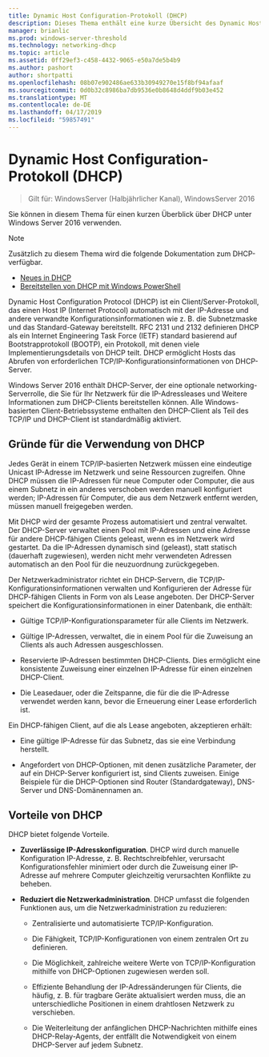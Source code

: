 ```yaml
---
title: Dynamic Host Configuration-Protokoll (DHCP)
description: Dieses Thema enthält eine kurze Übersicht des Dynamic Host Configuration Protocol (DHCP), in Windows Server 2016.
manager: brianlic
ms.prod: windows-server-threshold
ms.technology: networking-dhcp
ms.topic: article
ms.assetid: 0ff29ef3-c458-4432-9065-e50a7de5b4b9
ms.author: pashort
author: shortpatti
ms.openlocfilehash: 08b07e902486ae633b30949270e15f8bf94afaaf
ms.sourcegitcommit: 0d0b32c8986ba7db9536e0b8648d4ddf9b03e452
ms.translationtype: MT
ms.contentlocale: de-DE
ms.lasthandoff: 04/17/2019
ms.locfileid: "59857491"
---
```

# <a name="dynamic-host-configuration-protocol-dhcp"></a>Dynamic Host Configuration-Protokoll (DHCP)

>Gilt für: WindowsServer (Halbjährlicher Kanal), WindowsServer 2016

Sie können in diesem Thema für einen kurzen Überblick über DHCP unter Windows Server 2016 verwenden.

>[!NOTE]
>Zusätzlich zu diesem Thema wird die folgende Dokumentation zum DHCP-verfügbar.
>
>- [Neues in DHCP](What-s-New-in-DHCP.md)
>- [Bereitstellen von DHCP mit Windows PowerShell](dhcp-deploy-wps.md)

Dynamic Host Configuration Protocol (DHCP) ist ein Client/Server-Protokoll, das einen Host IP (Internet Protocol) automatisch mit der IP-Adresse und andere verwandte Konfigurationsinformationen wie z. B. die Subnetzmaske und das Standard-Gateway bereitstellt. RFC 2131 und 2132 definieren DHCP als ein Internet Engineering Task Force (IETF) standard basierend auf Bootstrapprotokoll (BOOTP), ein Protokoll, mit denen viele Implementierungsdetails von DHCP teilt. DHCP ermöglicht Hosts das Abrufen von erforderlichen TCP/IP-Konfigurationsinformationen von DHCP-Server.

Windows Server 2016 enthält DHCP-Server, der eine optionale networking-Serverrolle, die Sie für Ihr Netzwerk für die IP-Adressleases und Weitere Informationen zum DHCP-Clients bereitstellen können. Alle Windows-basierten Client-Betriebssysteme enthalten den DHCP-Client als Teil des TCP/IP und DHCP-Client ist standardmäßig aktiviert.

## <a name="why-use-dhcp"></a>Gründe für die Verwendung von DHCP

Jedes Gerät in einem TCP/IP-basierten Netzwerk müssen eine eindeutige Unicast IP-Adresse im Netzwerk und seine Ressourcen zugreifen. Ohne DHCP müssen die IP-Adressen für neue Computer oder Computer, die aus einem Subnetz in ein anderes verschoben werden manuell konfiguriert werden; IP-Adressen für Computer, die aus dem Netzwerk entfernt werden, müssen manuell freigegeben werden.

Mit DHCP wird der gesamte Prozess automatisiert und zentral verwaltet. Der DHCP-Server verwaltet einen Pool mit IP-Adressen und eine Adresse für andere DHCP-fähigen Clients geleast, wenn es im Netzwerk wird gestartet. Da die IP-Adressen dynamisch sind (geleast), statt statisch (dauerhaft zugewiesen), werden nicht mehr verwendeten Adressen automatisch an den Pool für die neuzuordnung zurückgegeben.

Der Netzwerkadministrator richtet ein DHCP-Servern, die TCP/IP-Konfigurationsinformationen verwalten und Konfigurieren der Adresse für DHCP-fähigen Clients in Form von als Lease angeboten. Der DHCP-Server speichert die Konfigurationsinformationen in einer Datenbank, die enthält:

- Gültige TCP/IP-Konfigurationsparameter für alle Clients im Netzwerk.

- Gültige IP-Adressen, verwaltet, die in einem Pool für die Zuweisung an Clients als auch Adressen ausgeschlossen.

- Reservierte IP-Adressen bestimmten DHCP-Clients. Dies ermöglicht eine konsistente Zuweisung einer einzelnen IP-Adresse für einen einzelnen DHCP-Client.

- Die Leasedauer, oder die Zeitspanne, die für die die IP-Adresse verwendet werden kann, bevor die Erneuerung einer Lease erforderlich ist.

Ein DHCP-fähigen Client, auf die als Lease angeboten, akzeptieren erhält:

- Eine gültige IP-Adresse für das Subnetz, das sie eine Verbindung herstellt.  
  
- Angefordert von DHCP-Optionen, mit denen zusätzliche Parameter, der auf ein DHCP-Server konfiguriert ist, sind Clients zuweisen. Einige Beispiele für die DHCP-Optionen sind Router (Standardgateway), DNS-Server und DNS-Domänennamen an.

## <a name="benefits-of-dhcp"></a>Vorteile von DHCP

DHCP bietet folgende Vorteile.

- **Zuverlässige IP-Adresskonfiguration**. DHCP wird durch manuelle Konfiguration IP-Adresse, z. B. Rechtschreibfehler, verursacht Konfigurationsfehler minimiert oder durch die Zuweisung einer IP-Adresse auf mehrere Computer gleichzeitig verursachten Konflikte zu beheben.

- **Reduziert die Netzwerkadministration**. DHCP umfasst die folgenden Funktionen aus, um die Netzwerkadministration zu reduzieren:

    - Zentralisierte und automatisierte TCP/IP-Konfiguration.

    - Die Fähigkeit, TCP/IP-Konfigurationen von einem zentralen Ort zu definieren.

    - Die Möglichkeit, zahlreiche weitere Werte von TCP/IP-Konfiguration mithilfe von DHCP-Optionen zugewiesen werden soll.

    - Effiziente Behandlung der IP-Adressänderungen für Clients, die häufig, z. B. für tragbare Geräte aktualisiert werden muss, die an unterschiedliche Positionen in einem drahtlosen Netzwerk zu verschieben.

    - Die Weiterleitung der anfänglichen DHCP-Nachrichten mithilfe eines DHCP-Relay-Agents, der entfällt die Notwendigkeit von einem DHCP-Server auf jedem Subnetz.

